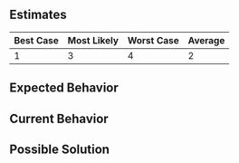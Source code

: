 

## Estimates

| Best Case     | Most Likely   | Worst Case    | Average       |
| ------------- | ------------- | ------------- | ------------- |
|         1     |     3         |    4          |   2           |


## Expected Behavior

## Current Behavior

## Possible Solution


